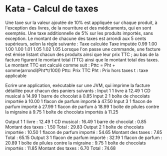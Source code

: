 <h1>Kata - Calcul de taxes </h1>

<p>Une taxe sur la valeur ajoutée de 10% est appliquée sur chaque produit, à l'exception des livres, de la nourriture et des médicaments, qui en sont exemptés. Une taxe additionnelle de 5% sur les produits importés, sans exception.  Le montant de chacune des taxes est arrondi aux 5 cents supérieurs, selon la règle suivante :  Taxe calculée Taxe imputée 0.99 1.00 1.00 1.00 1.01 1.05 1.02 1.05  Lorsque l'on passe une commande, une facture est émise listant chacun des produits ainsi que leur prix TTC ; au bas de la facture figurent le montant total (TTC) ainsi que le montant total des taxes. Le montant TTC est calculé comme suit : Pttc = Pht + somme(arrondi(Pht*t/100)) Pttc: Prix TTC Pht : Prix hors taxes t : taxe applicable</p>

<p>Ecrire une application, exécutable sur une JVM, qui imprime la facture détaillée pour chacun des paniers suivants :
Input 1 1 livre à 12.49 1 CD musical à 14.99 1 barre de chocolat à 0.85 
Input 2 1 boîte de chocolats importée à 10.00 1 flacon de parfum importé à 47.50 
Input 3 1 flacon de parfum importé à 27.99 1 flacon de parfum à 18.99 1 boîte de pilules contre la migraine à 9.75 1 boîte de chocolats importés à 11.25


Output 1 1 livre : 12.49 1 CD musical : 16.49 1 barre de chocolat : 0.85 Montant des taxes : 1.50 Total : 29.83 
Output 2 1 boîte de chocolats importée : 10.50 1 flacon de parfum importé : 54.65 Montant des taxes : 7.65 Total : 65.15 
Output 3 1 flacon de parfum importé : 32.19 1 flacon de parfum : 20.89 1 boîte de pilules contre la migraine : 9.75 1 boîte de chocolats importés : 11.85 Montant des taxes : 6.70 Total : 74.68 
</p>